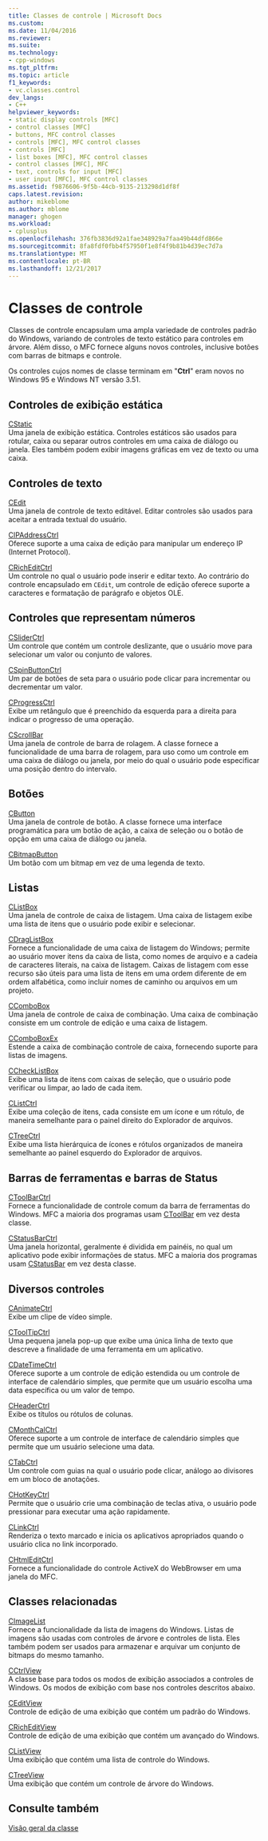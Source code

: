 ```yaml
---
title: Classes de controle | Microsoft Docs
ms.custom: 
ms.date: 11/04/2016
ms.reviewer: 
ms.suite: 
ms.technology:
- cpp-windows
ms.tgt_pltfrm: 
ms.topic: article
f1_keywords:
- vc.classes.control
dev_langs:
- C++
helpviewer_keywords:
- static display controls [MFC]
- control classes [MFC]
- buttons, MFC control classes
- controls [MFC], MFC control classes
- controls [MFC]
- list boxes [MFC], MFC control classes
- control classes [MFC], MFC
- text, controls for input [MFC]
- user input [MFC], MFC control classes
ms.assetid: f9876606-9f5b-44cb-9135-213298d1df8f
caps.latest.revision: 
author: mikeblome
ms.author: mblome
manager: ghogen
ms.workload:
- cplusplus
ms.openlocfilehash: 376fb3836d92a1fae348929a7faa49b44dfd866e
ms.sourcegitcommit: 8fa8fdf0fbb4f57950f1e8f4f9b81b4d39ec7d7a
ms.translationtype: MT
ms.contentlocale: pt-BR
ms.lasthandoff: 12/21/2017
---
```

# <a name="control-classes"></a>Classes de controle
Classes de controle encapsulam uma ampla variedade de controles padrão do Windows, variando de controles de texto estático para controles em árvore. Além disso, o MFC fornece alguns novos controles, inclusive botões com barras de bitmaps e controle.  
  
 Os controles cujos nomes de classe terminam em "**Ctrl**" eram novos no Windows 95 e Windows NT versão 3.51.  
  
## <a name="static-display-controls"></a>Controles de exibição estática  
 [CStatic](../mfc/reference/cstatic-class.md)  
 Uma janela de exibição estática. Controles estáticos são usados para rotular, caixa ou separar outros controles em uma caixa de diálogo ou janela. Eles também podem exibir imagens gráficas em vez de texto ou uma caixa.  
  
## <a name="text-controls"></a>Controles de texto  
 [CEdit](../mfc/reference/cedit-class.md)  
 Uma janela de controle de texto editável. Editar controles são usados para aceitar a entrada textual do usuário.  
  
 [CIPAddressCtrl](../mfc/reference/cipaddressctrl-class.md)  
 Oferece suporte a uma caixa de edição para manipular um endereço IP (Internet Protocol).  
  
 [CRichEditCtrl](../mfc/reference/cricheditctrl-class.md)  
 Um controle no qual o usuário pode inserir e editar texto. Ao contrário do controle encapsulado em `CEdit`, um controle de edição oferece suporte a caracteres e formatação de parágrafo e objetos OLE.  
  
## <a name="controls-that-represent-numbers"></a>Controles que representam números  
 [CSliderCtrl](../mfc/reference/csliderctrl-class.md)  
 Um controle que contém um controle deslizante, que o usuário move para selecionar um valor ou conjunto de valores.  
  
 [CSpinButtonCtrl](../mfc/reference/cspinbuttonctrl-class.md)  
 Um par de botões de seta para o usuário pode clicar para incrementar ou decrementar um valor.  
  
 [CProgressCtrl](../mfc/reference/cprogressctrl-class.md)  
 Exibe um retângulo que é preenchido da esquerda para a direita para indicar o progresso de uma operação.  
  
 [CScrollBar](../mfc/reference/cscrollbar-class.md)  
 Uma janela de controle de barra de rolagem. A classe fornece a funcionalidade de uma barra de rolagem, para uso como um controle em uma caixa de diálogo ou janela, por meio do qual o usuário pode especificar uma posição dentro do intervalo.  
  
## <a name="buttons"></a>Botões  
 [CButton](../mfc/reference/cbutton-class.md)  
 Uma janela de controle de botão. A classe fornece uma interface programática para um botão de ação, a caixa de seleção ou o botão de opção em uma caixa de diálogo ou janela.  
  
 [CBitmapButton](../mfc/reference/cbitmapbutton-class.md)  
 Um botão com um bitmap em vez de uma legenda de texto.  
  
## <a name="lists"></a>Listas  
 [CListBox](../mfc/reference/clistbox-class.md)  
 Uma janela de controle de caixa de listagem. Uma caixa de listagem exibe uma lista de itens que o usuário pode exibir e selecionar.  
  
 [CDragListBox](../mfc/reference/cdraglistbox-class.md)  
 Fornece a funcionalidade de uma caixa de listagem do Windows; permite ao usuário mover itens da caixa de lista, como nomes de arquivo e a cadeia de caracteres literais, na caixa de listagem. Caixas de listagem com esse recurso são úteis para uma lista de itens em uma ordem diferente de em ordem alfabética, como incluir nomes de caminho ou arquivos em um projeto.  
  
 [CComboBox](../mfc/reference/ccombobox-class.md)  
 Uma janela de controle de caixa de combinação. Uma caixa de combinação consiste em um controle de edição e uma caixa de listagem.  
  
 [CComboBoxEx](../mfc/reference/ccomboboxex-class.md)  
 Estende a caixa de combinação controle de caixa, fornecendo suporte para listas de imagens.  
  
 [CCheckListBox](../mfc/reference/cchecklistbox-class.md)  
 Exibe uma lista de itens com caixas de seleção, que o usuário pode verificar ou limpar, ao lado de cada item.  
  
 [CListCtrl](../mfc/reference/clistctrl-class.md)  
 Exibe uma coleção de itens, cada consiste em um ícone e um rótulo, de maneira semelhante para o painel direito do Explorador de arquivos.  
  
 [CTreeCtrl](../mfc/reference/ctreectrl-class.md)  
 Exibe uma lista hierárquica de ícones e rótulos organizados de maneira semelhante ao painel esquerdo do Explorador de arquivos.  
  
## <a name="toolbars-and-status-bars"></a>Barras de ferramentas e barras de Status  
 [CToolBarCtrl](../mfc/reference/ctoolbarctrl-class.md)  
 Fornece a funcionalidade de controle comum da barra de ferramentas do Windows. MFC a maioria dos programas usam [CToolBar](../mfc/reference/ctoolbar-class.md) em vez desta classe.  
  
 [CStatusBarCtrl](../mfc/reference/cstatusbarctrl-class.md)  
 Uma janela horizontal, geralmente é dividida em painéis, no qual um aplicativo pode exibir informações de status. MFC a maioria dos programas usam [CStatusBar](../mfc/reference/cstatusbar-class.md) em vez desta classe.  
  
## <a name="miscellaneous-controls"></a>Diversos controles  
 [CAnimateCtrl](../mfc/reference/canimatectrl-class.md)  
 Exibe um clipe de vídeo simple.  
  
 [CToolTipCtrl](../mfc/reference/ctooltipctrl-class.md)  
 Uma pequena janela pop-up que exibe uma única linha de texto que descreve a finalidade de uma ferramenta em um aplicativo.  
  
 [CDateTimeCtrl](../mfc/reference/cdatetimectrl-class.md)  
 Oferece suporte a um controle de edição estendida ou um controle de interface de calendário simples, que permite que um usuário escolha uma data específica ou um valor de tempo.  
  
 [CHeaderCtrl](../mfc/reference/cheaderctrl-class.md)  
 Exibe os títulos ou rótulos de colunas.  
  
 [CMonthCalCtrl](../mfc/reference/cmonthcalctrl-class.md)  
 Oferece suporte a um controle de interface de calendário simples que permite que um usuário selecione uma data.  
  
 [CTabCtrl](../mfc/reference/ctabctrl-class.md)  
 Um controle com guias na qual o usuário pode clicar, análogo ao divisores em um bloco de anotações.  
  
 [CHotKeyCtrl](../mfc/reference/chotkeyctrl-class.md)  
 Permite que o usuário crie uma combinação de teclas ativa, o usuário pode pressionar para executar uma ação rapidamente.  
  
 [CLinkCtrl](../mfc/reference/clinkctrl-class.md)  
 Renderiza o texto marcado e inicia os aplicativos apropriados quando o usuário clica no link incorporado.  
  
 [CHtmlEditCtrl](../mfc/reference/chtmleditctrl-class.md)  
 Fornece a funcionalidade do controle ActiveX do WebBrowser em uma janela do MFC.  
  
## <a name="related-classes"></a>Classes relacionadas  
 [CImageList](../mfc/reference/cimagelist-class.md)  
 Fornece a funcionalidade da lista de imagens do Windows. Listas de imagens são usadas com controles de árvore e controles de lista. Eles também podem ser usados para armazenar e arquivar um conjunto de bitmaps do mesmo tamanho.  
  
 [CCtrlView](../mfc/reference/cctrlview-class.md)  
 A classe base para todos os modos de exibição associados a controles de Windows. Os modos de exibição com base nos controles descritos abaixo.  
  
 [CEditView](../mfc/reference/ceditview-class.md)  
 Controle de edição de uma exibição que contém um padrão do Windows.  
  
 [CRichEditView](../mfc/reference/cricheditview-class.md)  
 Controle de edição de uma exibição que contém um avançado do Windows.  
  
 [CListView](../mfc/reference/clistview-class.md)  
 Uma exibição que contém uma lista de controle do Windows.  
  
 [CTreeView](../mfc/reference/ctreeview-class.md)  
 Uma exibição que contém um controle de árvore do Windows.  
  
## <a name="see-also"></a>Consulte também  
 [Visão geral da classe](../mfc/class-library-overview.md)

